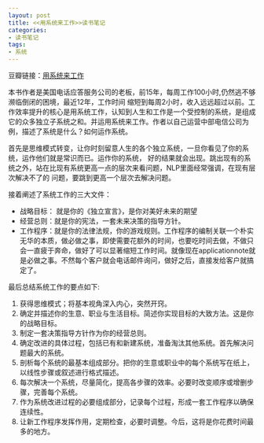 ```yaml
---
layout: post
title: <<用系统来工作>>读书笔记
categories:
- 读书笔记
tags:
- 系统
---
```

豆瓣链接：[用系统来工作](http://book.douban.com/subject/25894706/)

 本书作者是美国电话应答服务公司的老板，前15年，每周工作100小时,仍然逃不够濒临倒闭的困境，最近12年，工作时间
缩短到每周2小时，收入远远超过以前。工作效率提升的核心是用系统工作，认知到人生和工作是一个受控制的系统，是组成
它的众多独立子系统之和。并运用系统来工作。作者以自己运营中部电信公司为例，描述了系统是什么？如何运作系统。

 首先是思维模式转变，让你时刻留意人生的各个独立系统，一旦你看见了你的系统，运作他们就是常识而已。运作你的系统，
好的结果就会出现。跳出现有的系统之外，站在比现有系统更高一点的层次来看问题，NLP里面经常强调，在现有层次解决不了的
问题，要跳到更高一个层次去解决问题。

接着阐述了系统工作的三大文件：    

-  战略目标： 就是你的《独立宣言》，是你对美好未来的期望
-  经营总则：就是你的宪法，一套未来决策的指导方针。
-  工作程序：就是你的法律法规，你的游戏规则。工作程序的编制关联一个朴实无华的本质，做必做之事，即使需要花额外的时间，也要吃时间去做，不做只会一直疲于奔命，做好了可以显著缩短工作时间。就像现在applicationnote就是必做之事。不然每个客户就会电话邮件询问，做好之后，直接发给客户就搞定了。

最后总结系统工作的要点如下:      

1. 获得思维模式；将基本视角深入内心，突然开窍。 
2. 确定并描述你的生意、职业与生活目标。简述你实现目标的大致方法。这是你的战略目标。
3. 制定一套决策指导方针作为你的经营总则。 
4. 确定改进的具体过程，包括已有和新建系统，准备淘汰其他系统。首先解决问题最大的系统。
5. 剖析每个系统的最基本组成部分。把你的生意或职业中的每个系统写在纸上，以线性步骤或叙述进行格式描述。
6. 每次解决一个系统，尽量简化，提高各步骤的效率。必要时改变顺序或增删步骤，完善每个系统。 
7. 作为系统改进过程的必要组成部分，记录每个过程，形成一套工作程序以确保连续性。 
8. 让新工作程序发挥作用，定期检查，必要时调整。今后，这将是你花费时间最多的地方。


